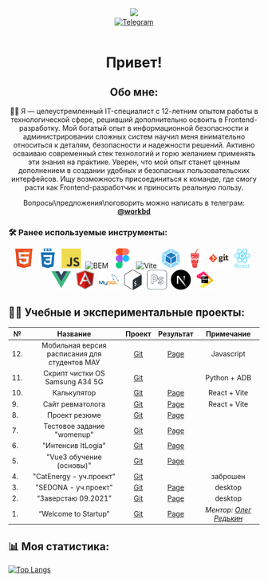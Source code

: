 [0]: https://t.me/workbd
[1]: https://sass-scss.ru
[2]: https://ru.bem.info/methodology
[3]: https://www.linkedin.com/in/r45h
[4]: https://github.com/Lazard-Live/Startup
[4.1]: https://lazard-live.github.io/Startup
[5]: https://github.com/Lazard-Live/Edu2021
[5.1]: https://lazard-live.github.io/Edu2021-page/
[6]: https://github.com/Lazard-Live/edu-htmlacademy-sedona
[6.1]: https://lazard-live.github.io/edu-htmlacademy-sedona
[7]: https://github.com/Lazard-Live/eduCatEnergy
[8]: https://github.com/Lazard-Live/mvue3edu
[8.1]: https://lazard-live.github.io/mvue3edu/
[9]: https://github.com/Lazard-Live/itlogia_4_angular
[9.1]: https://lazard-live.github.io/cars-app/
[10]: https://github.com/Lazard-Live/womanup-app
[10.1]: https://lazard-live.github.io/womanup-app/
[11]: https://github.com/Lazard-Live/MyGallery
[11.1]: https://mygallery-7vqd.onrender.com
[12]: https://github.com/Lazard-Live/MedicalLandingPage
[12.1]: https://bitenskaia-irina.onrender.com
[13]: https://github.com/Lazard-Live/calculator_vite-react/tree/master
[13.1]: https://calculator-vite-react.vercel.app
[14]: https://github.com/Lazard-Live/ADB_Install_and_delete_apps_in_Samsung_A34_G5
[15]: https://github.com/Lazard-Live/-schedule_MAU_mobile
[15.1]: https://lazard-live.github.io/-schedule_MAU_mobile/

<div id="header" align="center">
  <img src="https://media4.giphy.com/media/jdPMeyv9rn0hZHh8n9/giphy.gif?cid=790b7611b3abf9dd508946f2c47d41c9c5f78eb08e5547b0&rid=giphy.gif&ct=s" width="200"/>

  <div id="badges">
    <a href="https://t.me/workbd">
      <img src="https://img.shields.io/badge/Telegram-blue?style=for-the-badge&logo=telegram&logoColor=white" alt="Telegram"/>
    </a>
    <br>
    <img src="https://komarev.com/ghpvc/?username=your-github-lazardlive&style=flat-square&color=blue" alt=""/>
  </div>
  

  # Привет!  
   
  ## Обо мне:
 👨‍💻  Я — целеустремленный IT-специалист с 12-летним опытом работы в технологической сфере, решивший дополнительно освоить в Frontend-разработку. Мой богатый опыт в информационной безопасности и администрировании сложных систем научил меня внимательно относиться к деталям, безопасности и надежности решений. Активно осваиваю современный стек технологий и горю желанием применять эти знания на практике. Уверен, что мой опыт станет ценным дополнением в создании удобных и безопасных пользовательских интерфейсов. Ищу возможность присоединиться к команде, где смогу расти как Frontend-разработчик и приносить реальную пользу.  
  
  Вопросы\предложения\поговорить можно написать в телеграм: <b>[@workbd][0]</b>
</div>


### :hammer_and_wrench: Ранее используемые инструменты:

<div align="center">
  <img src="https://github.com/devicons/devicon/blob/master/icons/html5/html5-original.svg" title="HTML5" alt="HTML" width="40" height="40"/>&nbsp;
  <img src="https://github.com/devicons/devicon/blob/master/icons/css3/css3-plain-wordmark.svg"  title="CSS3" alt="CSS" width="40" height="40"/>&nbsp;
  <img src="https://github.com/devicons/devicon/blob/master/icons/javascript/javascript-original.svg" title="JavaScript" alt="JavaScript" width="40" height="40"/>&nbsp;
  <img src="https://ru.bem.info/S3zKVZJcFfltyiAz-bWVmw4o3IU.svgd" title="BEM"  alt="BEM" width="40" height="40"/>&nbsp;
  <img src="https://github.com/devicons/devicon/blob/master/icons/figma/figma-original.svg" title="Figma"  alt="Figma" width="40" height="40"/>&nbsp;
  <img src="https://vitejs.dev/logo.svg" title="Vite"  alt="Vite" width="40" height="40"/>&nbsp;
  <img src="https://github.com/devicons/devicon/blob/master/icons/webpack/webpack-original.svg" title="Webpack"  alt="Webpack" width="40" height="40"/>&nbsp;
  <img src="https://github.com/devicons/devicon/blob/master/icons/gulp/gulp-plain.svg" title="Gulp"  alt="Gulp" width="40" height="40"/>&nbsp;
  <img src="https://github.com/devicons/devicon/blob/master/icons/git/git-original-wordmark.svg" title="Git" **alt="Git" width="40" height="40"/>&nbsp;
  <img src="https://github.com/devicons/devicon/blob/master/icons/react/react-original-wordmark.svg" title="React" alt="React" width="40" height="40"/>&nbsp;
  <img src="https://github.com/devicons/devicon/blob/master/icons/vuejs/vuejs-original.svg" title="Vue"  alt="Vue" width="40" height="40"/>&nbsp;
  <img src="https://github.com/devicons/devicon/blob/master/icons/angularjs/angularjs-original.svg" title="AngularJs" alt="AngularJs" width="40" height="40"/>&nbsp;
  <img src="https://github.com/devicons/devicon/blob/master/icons/mysql/mysql-original-wordmark.svg" title="MySQL"  alt="MySQL" width="40" height="40"/>&nbsp;
  <img src="https://github.com/devicons/devicon/blob/master/icons/bash/bash-original.svg" title="BashL"  alt="Bash" width="40" height="40"/>&nbsp;
  <img src="https://github.com/devicons/devicon/blob/master/icons/photoshop/photoshop-line.svg" title="PS"  alt="PS" width="40" height="40"/>&nbsp;
  <img src="https://github.com/devicons/devicon/blob/master/icons/nextjs/nextjs-original.svg" title="NextJS"  alt="Figma" width="40" height="40"/>&nbsp;
  <img src="https://github.com/devicons/devicon/blob/master/icons/jetbrains/jetbrains-original.svg" title="JB"  alt="JB" width="40" height="40"/>&nbsp;
</div>

## 👨‍🔬 Учебные и экспериментальные проекты:
  
| №   |       Название       |    Проект    |  Результат | Примечание |
|-----|:--------------------:|:------------:|:----------:|:----------:|
| 12. |              Мобильная версия расписания для студентов МАУ      |          [Git][15]    |      [Page][15.1]       |        Javascript    |
| 11. |              Скрипт чистки OS Samsung A34 5G        |          [Git][14]    |            |        Python + ADB     |
| 10. |              Калькулятор        |          [Git][13]    |       [Page][13.1]      |        React + Vite     |
| 9.  |     Сайт ревматолога      |     [Git][12]         |      [Page][12.1]      |  React + Vite          |
| 8.  |     Проект резюме      |     [Git][11]         |        [Page][11.1]    |            |
| 7.  |  Тестовое задание "womenup" |       [Git][10]       |   [Page][10.1]         |            |
| 6.  | "Интенсив ItLogia"| [Git][9]  | [Page][9.1]|            |
| 5.  | "Vue3 обучение (основы)"| [Git][8]  | [Page][8.1]|            |
| 4.  | "CatEnergy - уч.проект" | [Git][7]  |            | заброшен |
| 3.  | "SEDONA - уч.проект" |   [Git][6]   | [Page][6.1]| desktop    |
| 2.  | “Заверстаю 09.2021”  |   [Git][5]   | [Page][5.1]| desktop    |
| 1.  | “Welcome to Startup” |   [Git][4]   | [Page][4.1]| *Ментор: [Олег Редькин][3]*|

## 📊 Моя статистика:
<div id="footer">
  
[![Top Langs](https://github-readme-stats.vercel.app/api/top-langs/?username=lazard-live&layout=compact&theme=vision-friendly-dark)](https://github.com/anuraghazra/github-readme-stats)

</div>
